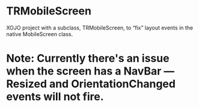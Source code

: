 # TRMobileScreen
XOJO project with a subclass, TRMobileScreen, to “fix” layout events in the native MobileScreen class.


# Note: Currently there's an issue when the screen has a NavBar — Resized and OrientationChanged events will not fire.
